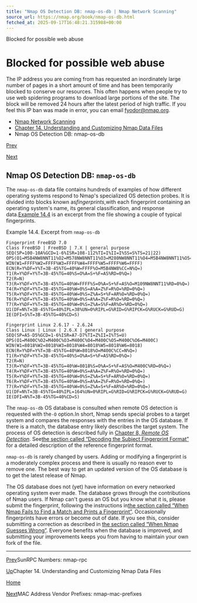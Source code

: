 ```yaml
---
title: "Nmap OS Detection DB: nmap-os-db | Nmap Network Scanning"
source_url: https://nmap.org/book/nmap-os-db.html
fetched_at: 2025-09-17T16:48:21.315988+00:00
---
```


Blocked for possible web abuse

Blocked for possible web abuse
==========

The IP address you are coming from has requested an inordinately large number of pages in a short amount of time and has been temporarily blocked to conserve our resources. This often happens when people try to use web spidering programs to download large portions of the site. The block will be removed 24 hours after the latest period of high traffic. If you feel this IP ban was made in error, you can email fyodor@nmap.org.

* [Nmap Network Scanning](https://nmap.org/book/toc.html)
* [Chapter 14. Understanding and Customizing Nmap Data Files](https://nmap.org/book/data-files.html)
* Nmap OS Detection DB: nmap-os-db

[Prev](https://nmap.org/book/nmap-rpc.html)

[Next](https://nmap.org/book/nmap-mac-prefixes.html)

Nmap OS Detection DB: `nmap-os-db`
----------

[]()

The `nmap-os-db` data file contains hundreds of
examples of how different operating systems respond to Nmap's
specialized OS detection probes. It is divided into blocks known as*fingerprints*,[]()with each fingerprint containing an
operating system's name, its general classification, and response data.[Example 14.4](https://nmap.org/book/nmap-os-db.html#data-files-nmap-os-db-file) is an excerpt from the
file showing a couple of typical fingerprints.

Example 14.4. Excerpt from `nmap-os-db`

[]()

```
Fingerprint FreeBSD 7.0
Class FreeBSD | FreeBSD | 7.X | general purpose
SEQ(SP=100-10A%GCD=1-6%ISR=108-112%TI=I%II=I%SS=S%TS=21|22)
OPS(O1=M5B4NW8NNT11%O2=M578NW8NNT11%O3=M280NW8NNT11%O4=M5B4NW8NNT11%O5=M218NW8NNT11%O6=M109NNT11)
WIN(W1=FFFF%W2=FFFF%W3=FFFF%W4=FFFF%W5=FFFF%W6=FFFF)
ECN(R=Y%DF=Y%T=3B-45%TG=40%W=FFFF%O=M5B4NW8%CC=N%Q=)
T1(R=Y%DF=Y%T=3B-45%TG=40%S=O%A=S+%F=AS%RD=0%Q=)
T2(R=N)
T3(R=Y%DF=Y%T=3B-45%TG=40%W=FFFF%S=O%A=S+%F=AS%O=M109NW8NNT11%RD=0%Q=)
T4(R=Y%DF=Y%T=3B-45%TG=40%W=0%S=A%A=Z%F=R%O=%RD=0%Q=)
T5(R=Y%DF=Y%T=3B-45%TG=40%W=0%S=Z%A=S+%F=AR%O=%RD=0%Q=)
T6(R=Y%DF=Y%T=3B-45%TG=40%W=0%S=A%A=Z%F=R%O=%RD=0%Q=)
T7(R=Y%DF=Y%T=3B-45%TG=40%W=0%S=Z%A=S%F=AR%O=%RD=0%Q=)
U1(DF=N%T=3B-45%TG=40%IPL=38%UN=0%RIPL=G%RID=G%RIPCK=G%RUCK=G%RUD=G)
IE(DFI=S%T=3B-45%TG=40%CD=S)

Fingerprint Linux 2.6.17 - 2.6.24
Class Linux | Linux | 2.6.X | general purpose
SEQ(SP=A5-D5%GCD=1-6%ISR=A7-D7%TI=Z%II=I%TS=U)
OPS(O1=M400C%O2=M400C%O3=M400C%O4=M400C%O5=M400C%O6=M400C)
WIN(W1=8018%W2=8018%W3=8018%W4=8018%W5=8018%W6=8018)
ECN(R=Y%DF=Y%T=3B-45%TG=40%W=8018%O=M400C%CC=N%Q=)
T1(R=Y%DF=Y%T=3B-45%TG=40%S=O%A=S+%F=AS%RD=0%Q=)
T2(R=N)
T3(R=Y%DF=Y%T=3B-45%TG=40%W=8018%S=O%A=S+%F=AS%O=M400C%RD=0%Q=)
T4(R=Y%DF=Y%T=3B-45%TG=40%W=0%S=A%A=Z%F=R%O=%RD=0%Q=)
T5(R=Y%DF=Y%T=3B-45%TG=40%W=0%S=Z%A=S+%F=AR%O=%RD=0%Q=)
T6(R=Y%DF=Y%T=3B-45%TG=40%W=0%S=A%A=Z%F=R%O=%RD=0%Q=)
T7(R=Y%DF=Y%T=3B-45%TG=40%W=0%S=Z%A=S+%F=AR%O=%RD=0%Q=)
U1(DF=N%T=3B-45%TG=40%IPL=164%UN=0%RIPL=G%RID=G%RIPCK=G%RUCK=G%RUD=G)
IE(DFI=N%T=3B-45%TG=40%CD=S)

```

The `nmap-os-db` OS database is consulted when
remote OS detection is requested with the`-O` option.[]()In
short, Nmap sends special probes to a target system and compares the
responses with the entries in the OS database. If there is a match, the
database entry likely describes the target system. The process of OS
detection is described fully in [Chapter 8, *Remote OS Detection*](https://nmap.org/book/osdetect.html). See[the section called “Decoding the Subject Fingerprint Format”](https://nmap.org/book/osdetect-fingerprint-format.html#osdetect-fp-format) for a detailed description of the
reference fingerprint format.

`nmap-os-db` is rarely changed by users. Adding
or modifying a fingerprint is a moderately complex process and there is
usually no reason ever to remove one. The best way to get an updated
version of the OS database is to get the latest release of Nmap.

The OS database does not (yet) have information on every networked
operating system ever made. The database grows through the contributions
of Nmap users. If Nmap can't guess an OS but you know what it is, please
submit the fingerprint, following the instructions in[the section called “When Nmap Fails to Find a Match and Prints a Fingerprint”](https://nmap.org/book/osdetect-unidentified.html#osdetect-contrib). Occasionally fingerprints have
errors or become out of date. If you see this, consider submitting a
correction as described in [the section called “When Nmap Guesses Wrong”](https://nmap.org/book/osdetect-unidentified.html#osdetect-wrong). Everyone
benefits when the database is improved, and submitting your improvements
keeps you from having to maintain your own fork of the file.

[]()

---

[Prev](https://nmap.org/book/nmap-rpc.html)SunRPC Numbers: nmap-rpc

[Up](https://nmap.org/book/data-files.html)Chapter 14. Understanding and Customizing Nmap Data Files

[Home](https://nmap.org/book/toc.html)

[Next](https://nmap.org/book/nmap-mac-prefixes.html)MAC Address Vendor Prefixes: nmap-mac-prefixes